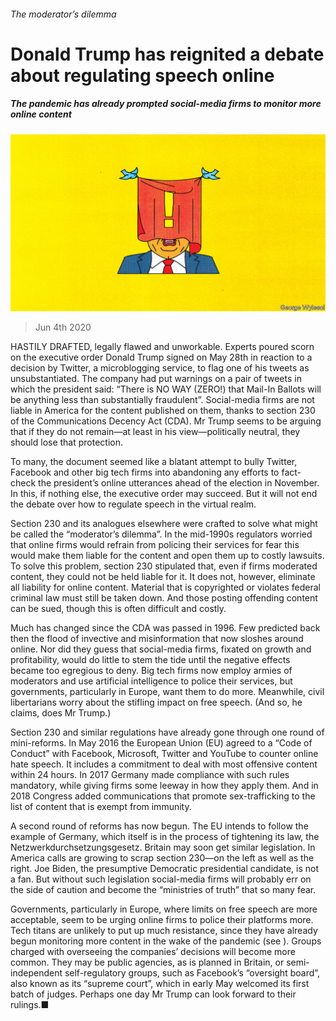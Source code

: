 ###### The moderator’s dilemma

# Donald Trump has reignited a debate about regulating speech online 

##### The pandemic has already prompted social-media firms to monitor more online content 

![image](images/20200606_IRD002_0.jpg) 

> Jun 4th 2020 

HASTILY DRAFTED, legally flawed and unworkable. Experts poured scorn on the executive order Donald Trump signed on May 28th in reaction to a decision by Twitter, a microblogging service, to flag one of his tweets as unsubstantiated. The company had put warnings on a pair of tweets in which the president said: “There is NO WAY (ZERO!) that Mail-In Ballots will be anything less than substantially fraudulent”. Social-media firms are not liable in America for the content published on them, thanks to section 230 of the Communications Decency Act (CDA). Mr Trump seems to be arguing that if they do not remain—at least in his view—politically neutral, they should lose that protection.

To many, the document seemed like a blatant attempt to bully Twitter, Facebook and other big tech firms into abandoning any efforts to fact-check the president’s online utterances ahead of the election in November. In this, if nothing else, the executive order may succeed. But it will not end the debate over how to regulate speech in the virtual realm.


Section 230 and its analogues elsewhere were crafted to solve what might be called the “moderator’s dilemma”. In the mid-1990s regulators worried that online firms would refrain from policing their services for fear this would make them liable for the content and open them up to costly lawsuits. To solve this problem, section 230 stipulated that, even if firms moderated content, they could not be held liable for it. It does not, however, eliminate all liability for online content. Material that is copyrighted or violates federal criminal law must still be taken down. And those posting offending content can be sued, though this is often difficult and costly.

Much has changed since the CDA was passed in 1996. Few predicted back then the flood of invective and misinformation that now sloshes around online. Nor did they guess that social-media firms, fixated on growth and profitability, would do little to stem the tide until the negative effects became too egregious to deny. Big tech firms now employ armies of moderators and use artificial intelligence to police their services, but governments, particularly in Europe, want them to do more. Meanwhile, civil libertarians worry about the stifling impact on free speech. (And so, he claims, does Mr Trump.)

Section 230 and similar regulations have already gone through one round of mini-reforms. In May 2016 the European Union (EU) agreed to a “Code of Conduct” with Facebook, Microsoft, Twitter and YouTube to counter online hate speech. It includes a commitment to deal with most offensive content within 24 hours. In 2017 Germany made compliance with such rules mandatory, while giving firms some leeway in how they apply them. And in 2018 Congress added communications that promote sex-trafficking to the list of content that is exempt from immunity.

A second round of reforms has now begun. The EU intends to follow the example of Germany, which itself is in the process of tightening its law, the Netzwerkdurchsetzungsgesetz. Britain may soon get similar legislation. In America calls are growing to scrap section 230—on the left as well as the right. Joe Biden, the presumptive Democratic presidential candidate, is not a fan. But without such legislation social-media firms will probably err on the side of caution and become the “ministries of truth” that so many fear.

Governments, particularly in Europe, where limits on free speech are more acceptable, seem to be urging online firms to police their platforms more. Tech titans are unlikely to put up much resistance, since they have already begun monitoring more content in the wake of the pandemic (see ). Groups charged with overseeing the companies’ decisions will become more common. They may be public agencies, as is planned in Britain, or semi-independent self-regulatory groups, such as Facebook’s “oversight board”, also known as its “supreme court”, which in early May welcomed its first batch of judges. Perhaps one day Mr Trump can look forward to their rulings.■

